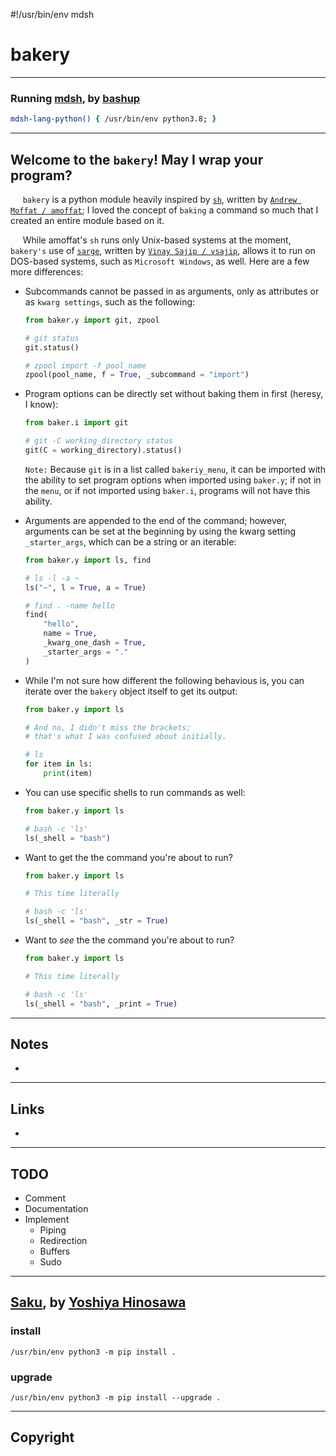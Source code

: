#!/usr/bin/env mdsh
# bakery

***

### Running [mdsh](https://github.com/bashup/mdsh), by [bashup](https://github.com/bashup)

```bash @mdsh
mdsh-lang-python() { /usr/bin/env python3.8; }
```

***

## Welcome to the `bakery`! May I wrap your program?

&nbsp;&nbsp;&nbsp;&nbsp; `bakery` is a python module heavily inspired by [`sh`](https://amoffat.github.io/sh/), written by [`Andrew Moffat / amoffat`](https://github.com/amoffat); I loved the concept of `baking` a command so much that I created an entire module based on it.

&nbsp;&nbsp;&nbsp;&nbsp; While amoffat's `sh` runs only Unix-based systems at the moment, `bakery's` use of [`sarge`](https://sarge.readthedocs.io/en/latest/), written by [`Vinay Sajip / vsajip`](https://github.com/vsajip), allows it to run on DOS-based systems, such as `Microsoft Windows`, as well. Here are a few more differences:
* Subcommands cannot be passed in as arguments, only as attributes or as `kwarg settings`, such as the following:
    ```python !
    from baker.y import git, zpool

    # git status
    git.status()

    # zpool import -f pool_name
    zpool(pool_name, f = True, _subcommand = "import")
    ```

* Program options can be directly set without baking them in first (heresy, I know):
    ```python !
    from baker.i import git

    # git -C working_directory status
    git(C = working_directory).status()
    ```
    `Note:` Because `git` is in a list called `bakeriy_menu`, it can be imported with the ability to set program options when imported using `baker.y`; if not in the `menu`, or if not imported using `baker.i`, programs will not have this ability.

* Arguments are appended to the end of the command; however, arguments can be set at the beginning by using the kwarg setting `_starter_args`, which can be a string or an iterable:
    ```python
    from baker.y import ls, find

    # ls -l -a ~
    ls("~", l = True, a = True)

    # find . -name hello
    find(
        "hello",
        name = True,
        _kwarg_one_dash = True,
        _starter_args = "."
    )
    ```

* While I'm not sure how different the following behavious is, you can iterate over the `bakery` object itself to get its output:
    ```python
    from baker.y import ls

    # And no, I didn't miss the brackets;
    # that's what I was confused about initially.

    # ls
    for item in ls:
        print(item)
    ```

* You can use specific shells to run commands as well:
    ```python
    from baker.y import ls

    # bash -c 'ls'
    ls(_shell = "bash")
    ```

* Want to get the the command you're about to run?
    ```python
    from baker.y import ls

    # This time literally

    # bash -c 'ls'
    ls(_shell = "bash", _str = True)
    ```

* Want to *see* the the command you're about to run?
    ```python
    from baker.y import ls

    # This time literally

    # bash -c 'ls'
    ls(_shell = "bash", _print = True)
    ```

***

## Notes

* 

***

## Links

* 

***

## TODO

* Comment
* Documentation
* Implement
    * Piping
    * Redirection
    * Buffers
    * Sudo

***

## [Saku](https://github.com/kt3k/saku), by [Yoshiya Hinosawa](https://github.com/kt3k)

<!-- saku start -->

### install

    /usr/bin/env python3 -m pip install .

### upgrade

    /usr/bin/env python3 -m pip install --upgrade .

<!-- saku end -->

***

## Copyright
